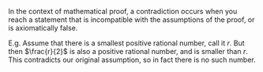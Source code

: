 In the context of mathematical proof, a contradiction occurs when you reach a statement that is incompatible with the assumptions of the proof, or is axiomatically false.

E.g. Assume that there is a smallest positive rational number, call it $r$. But then $\frac{r}{2}$ is also a positive rational number, and is smaller than $r$. This contradicts our original assumption, so in fact there is no such number.

